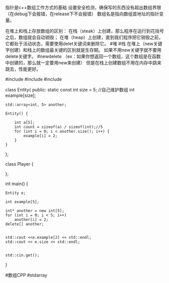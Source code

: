 指针是c++数组工作方式的基础
设置安全检测，确保写的东西没有超出数组界限（在debug下会报错，在release下不会报错）
数组名是指向数组首地址的指针变量。

在堆上和栈上存放数组的区别：
在栈（steak）上创建，那么程序在运行到花括号之后，数组就会自动销毁；
在堆（heap）上创建，直到我们程序把它销毁之前，它都处于活动状态，需要使用delet关键词来删除它。 #堆  #栈 
在堆上（new关键字创建）和栈上的数组最关键的区别就是生存期。
如果不用new关键字就不要用delete关键字。  #newdelete
（ex：如果你想返回一个数组，这个数组是在函数中创建的，那么就一定要用new来创建）
但是在栈上创建数组不用在内存中跳来跳去，性能更好。

\#include <iostream>
#include <string>
#include <array>



class Entity{
public:
	static const int size = 5; //自己维护数组
	int example[size];

	std::array<int, 5> another;

	Entity() {

		int a[5];
		int count = sizeof(a) / sizeof(int);//5
		for (int i = 0; i < another.size(); i++) {
			example[i] = 2;
		}
	}
};

class Player  {

};

int main() {

	Entity e;

	int example[5];

	int* another = new int[5];
	for (int i = 0; i < 5; i++)
		another[i] = 2;
	delete[] another;


	std::cout <<e.example[2] << std::endl;
	std::cout << e.size << std::endl;


	std::cin.get();
}

#数组CPP
#stdarray






